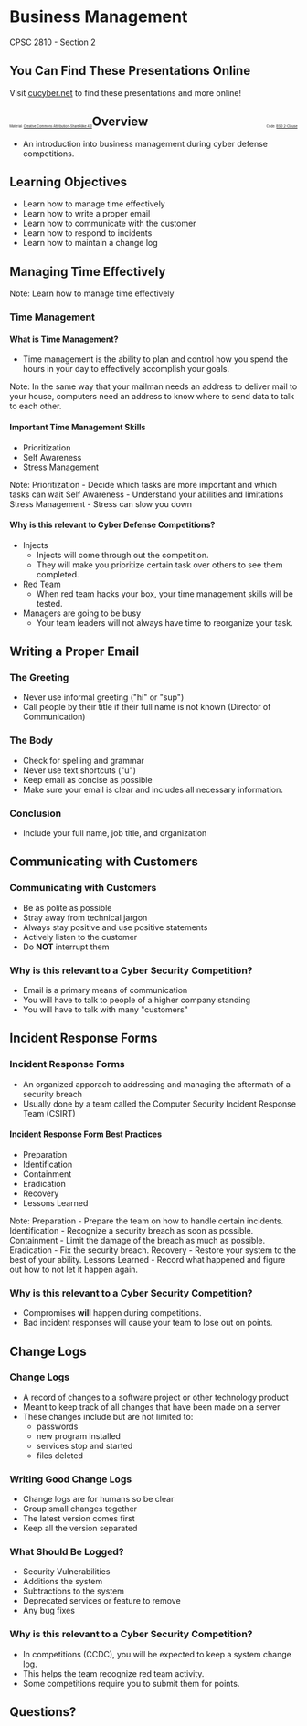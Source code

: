 # Business Management

CPSC 2810 - Section 2


## You Can Find These Presentations Online

Visit [cucyber.net](https://cucyber.net/) to find these presentations and more online!

<span style="padding-top: 6em; font-size: 0.4em; float: left;">Material: <a href="https://tldrlegal.com/license/creative-commons-attribution-sharealike-4.0-international-(cc-by-sa-4.0)">Creative Commons Attribution-ShareAlike 4.0</a></span><span style="padding-top: 6em; font-size: 0.4em; float: right;">Code: <a href="https://tldrlegal.com/license/bsd-2-clause-license-(freebsd)">BSD 2-Clause</a></span>



## Overview

* An introduction into business management during cyber defense competitions.



## Learning Objectives


* Learn how to manage time effectively
* Learn how to write a proper email
* Learn how to communicate with the customer
* Learn how to respond to incidents
* Learn how to maintain a change log



## Managing Time Effectively

Note:
Learn how to manage time effectively


### Time Management


#### What is Time Management?

* Time management is the ability to plan and control how you spend the hours in your day to effectively accomplish your goals.

Note:
In the same way that your mailman needs an address to deliver mail to your house, computers need an address to know where to send data to talk to each other.


#### Important Time Management Skills

* Prioritization
* Self Awareness
* Stress Management

Note:
Prioritization - Decide which tasks are more important and which tasks can wait
Self Awareness - Understand your abilities and limitations
Stress Management - Stress can slow you down


#### Why is this relevant to Cyber Defense Competitions?

* Injects
	- Injects will come through out the competition.
	- They will make you prioritize certain task over others to see them completed.
* Red Team
	- When red team hacks your box, your time management skills will be tested.
* Managers are going to be busy
	- Your team leaders will not always have time to reorganize your task.



## Writing a Proper Email


### The Greeting

* Never use informal greeting ("hi" or "sup")
* Call people by their title if their full name is not known (Director of Communication)


### The Body

* Check for spelling and grammar
* Never use text shortcuts ("u")
* Keep email as concise as possible
* Make sure your email is clear and includes all necessary information.


### Conclusion

* Include your full name, job title, and organization



## Communicating with Customers


### Communicating with Customers

* Be as polite as possible
* Stray away from technical jargon
* Always stay positive and use positive statements
* Actively listen to the customer
* Do **NOT** interrupt them


### Why is this relevant to a Cyber Security Competition?

* Email is a primary means of communication
* You will have to talk to people of a higher company standing
* You will have to talk with many "customers"


## Incident Response Forms


### Incident Response Forms

* An organized apporach to addressing and managing the aftermath of a security breach
* Usually done by a team called the Computer Security Incident Response Team (CSIRT)


#### Incident Response Form Best Practices

* Preparation
* Identification
* Containment
* Eradication
* Recovery
* Lessons Learned

Note:
Preparation - Prepare the team on how to handle certain incidents.
Identification - Recognize a security breach as soon as possible.
Containment - Limit the damage of the breach as much as possible.
Eradication - Fix the security breach.
Recovery - Restore your system to the best of your ability.
Lessons Learned - Record what happened and figure out how to not let it happen again.


### Why is this relevant to a Cyber Security Competition?

* Compromises **will** happen during competitions.
* Bad incident responses will cause your team to lose out on points.



## Change Logs


### Change Logs

* A record of changes to a software project or other technology product
* Meant to keep track of all changes that have been made on a server
* These changes include but are not limited to:
	- passwords
	- new program installed
	- services stop and started
	- files deleted


### Writing Good Change Logs

* Change logs are for humans so be clear
* Group small changes together
* The latest version  comes first
* Keep all the version separated


### What Should Be Logged?

* Security Vulnerabilities
* Additions the system
* Subtractions to the system
* Deprecated services or feature to remove
* Any bug fixes


### Why is this relevant to a Cyber Security Competition?

* In competitions (CCDC), you will be expected to keep a system change log.
* This helps the team recognize red team activity.
* Some competitions require you to submit them for points.



## Questions?
